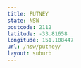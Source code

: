 ```yaml
---
title: PUTNEY
state: NSW
postcode: 2112
latitude: -33.81658
longitude: 151.108447
url: /nsw/putney/
layout: suburb
---
```


